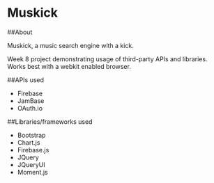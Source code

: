 # Muskick

##About

Muskick, a music search engine with a kick.

Week 8 project demonstrating usage of third-party APIs and libraries. Works best with a webkit enabled browser.

##APIs used

* Firebase
* JamBase
* OAuth.io

##Libraries/frameworks used

* Bootstrap
* Chart.js
* Firebase.js
* JQuery
* JQueryUI
* Moment.js

